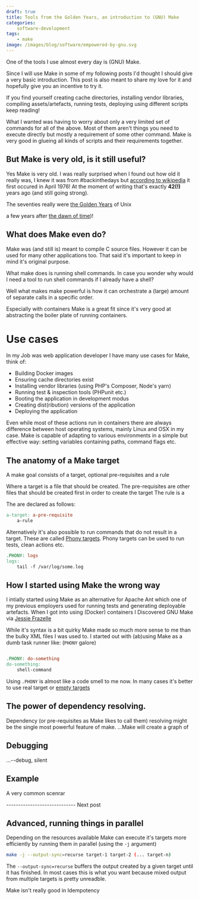 ```yaml
---
draft: true
title: Tools from the Golden Years, an introduction to (GNU) Make
categories: 
    software-development
tags: 
    - make
image: /images/blog/software/empowered-by-gnu.svg
---
```


One of the tools I use almost every day is (GNU) Make.

Since I will use Make in some of my following posts I'd thought I should give a very basic introduction.
This post is also meant to share my love for it and hopefully give you an incentive to try it.

If you find yourself creating cache directories, installing vendor libraries, compiling assets/artefacts, running tests, deploying using different scripts keep reading!

What I wanted was having to worry about only a very limited set of commands for all of the above. 
Most of them aren't things you need to execute directly but mostly a requirement of some other command.
Make is very good in glueing all kinds of scripts and their requirements together.


## But Make is very old, is it still useful?

Yes Make is very old. I was really surprised when I found out how old it really was, 
I knew it was from #backinthedays but [according to wikipedia](https://en.wikipedia.org/wiki/Make_(software))
it first occured in April 1976!
At the moment of writing that's exactly __42(!)__ years ago (and still going strong).

The seventies really were [the Golden Years](https://www.youtube.com/watch?v=JUuRGRcY9O0) of Unix 

a few years after [the dawn of time](https://en.wikipedia.org/wiki/Unix_time))!

## What does Make even do?
Make was (and still is) meant to compile C source files. 
However it can be used for many other applications too.
That said it's important to keep in mind it's original purpose.

What make does is running shell commands.
In case you wonder why would I need a tool to run shell commands if I already have a shell?

Well what makes make powerful is how it can orchestrate a (large) amount of separate calls in a specific order.

Especially with containers Make is a great fit since it's very good at abstracting the boiler plate of running containers.

# Use cases

In my Job was web application developer I have many use cases for Make, think of:

- Building Docker images
- Ensuring cache directories exist
- Installing vendor libraries (using PHP's Composer, Node's yarn)
- Running test & inspection tools (PHPunit etc.)
- Booting the application in development modus
- Creating dist(ribution) versions of the application
- Deploying the application

Even while most of these actions run in containers there are always difference between
host operating systems, mainly Linux and OSX in my case.
Make is capable of adapting to various environments in a simple but effective way: setting variables containing paths,
    command flags etc. 

## The anatomy of a Make target

A make goal consists of a target, optional pre-requisites and a rule

Where a target is a file that should be created.
    The pre-requisites are other files that should be created first in order to create the target
    The rule is a 
     
The are declared as follows:     

```makefile
a-target: a-pre-requisite
    a-rule
```

Alternatively it's also possible to run commands that do not result in a target.
These are called [Phony targets](https://www.gnu.org/software/make/manual/html_node/Phony-Targets.html).
Phony targets can be used to run tests, clean actions etc.

```makefile
.PHONY: logs
logs:
    tail -f /var/log/some.log
```

## How I started using Make the wrong way
I intially started using Make as an alternative for Apache Ant 
which one of my previous employers used for running tests and generating deployable artefacts.
When I got into using (Docker) containers I Discovered GNU Make via [Jessie Frazelle](https://twitter.com/jessfraz)

While it's syntax is a bit quirky Make made so much more sense to me than the bulky XML files I was used to.
I started out with (ab)using Make as a dumb task runner like: (`PHONY` galore)

```makefile

.PHONY: do-something
do-something:
    shell-command
```

Using `.PHONY` is almost like a code smell to me now. 
In many cases it's better to use real target or [empty targets](https://www.gnu.org/software/make/manual/html_node/Empty-Targets.html)

## The power of dependency resolving.
Dependency (or pre-requisites as Make likes to call them) resolving might be the single most powerful feature of make.
...Make will create a graph of 

## Debugging
...--debug, silent


## Example

A very common scenrar


----------------------------- Next post

## Advanced, running things in parallel
Depending on the resources available Make can execute it's targets more efficiently by running them in parallel (using the `-j` argument)

```bash
make -j --output-sync=recurse target-1 target-2 (... target-n) 
```

The `--output-sync=recurse` buffers the output created by a given target until it has finished.
In most cases this is what you want because mixed output from multiple targets is pretty unreadble.



Make isn't really good in Idempotency
